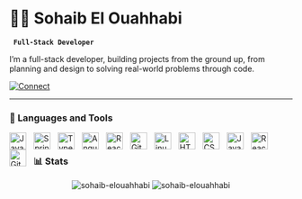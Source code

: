# 🏄‍♂️ Sohaib El Ouahhabi

**` Full-Stack Developer`**

I’m a full-stack developer, building projects from the ground up, from planning and design to solving real-world problems through code.

<p align="left">
   <a href="https://www.linkedin.com/in/sohaib-el-ouahhabi-50295823a?utm_source=share&utm_campaign=share_via&utm_content=profile&utm_medium=ios_app">
      <img alt="Connect" title="Let’s connect on LinkedIn!" src="https://custom-icon-badges.demolab.com/badge/Connect-1155ba?style=for-the-badge&logo=person-add&logoColor=white&color=236ad3"/>
   </a>
</p>


---

### 🧰 Languages and Tools

<img align="left" alt="Java" width="30px" style="padding-right:10px;" src="https://cdn.jsdelivr.net/gh/devicons/devicon/icons/java/java-original.svg"/>
<img align="left" alt="Spring" width="30px" style="padding-right:10px;" src="https://cdn.jsdelivr.net/gh/devicons/devicon/icons/spring/spring-original.svg" />
<img align="left" alt="TypeScript" width="30px" style="padding-right:10px;" src="https://cdn.jsdelivr.net/gh/devicons/devicon/icons/typescript/typescript-plain.svg" />
<img align="left" alt="Angular" width="30px" style="padding-right:10px;" src="https://cdn.jsdelivr.net/gh/devicons/devicon/icons/angularjs/angularjs-plain.svg" />
<img align="left" alt="React" width="30px" style="padding-right:10px;" src="https://cdn.jsdelivr.net/gh/devicons/devicon/icons/react/react-original.svg" />
<img align="left" alt="Git" width="30px" style="padding-right:10px;" src="https://cdn.jsdelivr.net/gh/devicons/devicon/icons/laravel/laravel-original.svg" />
<img align="left" alt="Linux" width="30px" style="padding-right:10px;" src="https://cdn.jsdelivr.net/gh/devicons/devicon/icons/linux/linux-original.svg" />
<img align="left" alt="HTML" width="30px" style="padding-right:10px;" src="https://cdn.jsdelivr.net/gh/devicons/devicon/icons/html5/html5-plain.svg" />
<img align="left" alt="CSS" width="30px" style="padding-right:10px;" src="https://cdn.jsdelivr.net/gh/devicons/devicon/icons/css3/css3-plain.svg" />
<img align="left" alt="JavaScript" width="30px" style="padding-right:10px;" src="https://cdn.jsdelivr.net/gh/devicons/devicon/icons/javascript/javascript-plain.svg" />
<img align="left" alt="React" width="30px" style="padding-right:10px;" src="https://cdn.jsdelivr.net/gh/devicons/devicon/icons/react/react-original.svg" />
<img align="left" alt="GitHub" width="30px" style="padding-right:10px;" src="https://cdn.jsdelivr.net/gh/devicons/devicon/icons/github/github-original.svg" />
<br />


### 📊 Stats

<div align="center">
    <img align="center" src="https://github-readme-stats.vercel.app/api/top-langs/?username=sohaib-elouahhabi&layout=compact&hide=html&bg_color=191919&title_color=ffffff&icon_color=bb2acf&text_color=daf7dc" alt="sohaib-elouahhabi" />
    <img align="center" src="https://github-readme-stats.vercel.app/api?username=sohaib-elouahhabi&show_icons=true&bg_color=191919&title_color=ffffff&icon_color=bb2acf&text_color=daf7dc" alt="sohaib-elouahhabi" />
</div>


#
<!--
<details>
 <summary><h3>👨‍💻 Sohaib El Ouahhabi's Coding Journey</h3></summary>
   I'm a recent software development graduate, passionate about the endless possibilities in the tech world. Throughout my studies and internships, I've had the chance to dive into various technologies and frameworks, which allowed me to strengthen my skills and apply them in real-world scenarios. Along the way, I gained hands-on experience with tools and languages like Laravel, Spring, Java, Angular, Git, and GitHub, each adding to my toolkit as a developer. These experiences have not only shaped my technical abilities but also deepened my enthusiasm for solving complex problems and contributing to impactful projects as I step into my career.
-->
